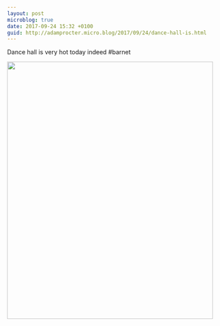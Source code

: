 ```yaml
---
layout: post
microblog: true
date: 2017-09-24 15:32 +0100
guid: http://adamprocter.micro.blog/2017/09/24/dance-hall-is.html
---
```

Dance hall is very hot today indeed #barnet

<img src="http://discursive.adamprocter.co.uk/uploads/2017/2ddb77109d.jpg" width="480" height="600" />
